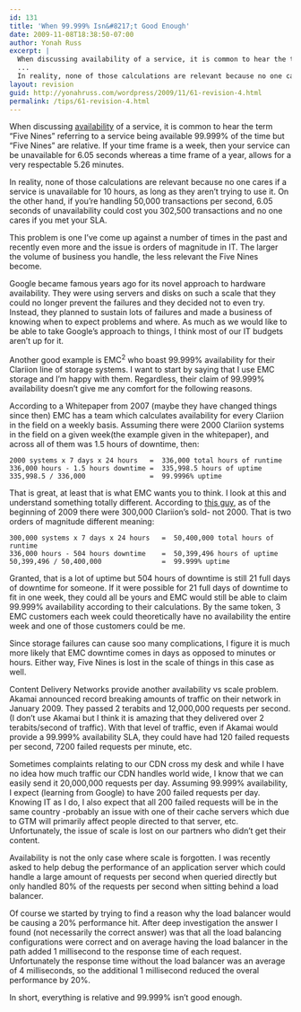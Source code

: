 ```yaml
---
id: 131
title: 'When 99.999% Isn&#8217;t Good Enough'
date: 2009-11-08T18:38:50-07:00
author: Yonah Russ
excerpt: |
  When discussing availability of a service, it is common to hear the term "Five Nines" referring to a service being available 99.999% of the time but "Five Nines" are relative.
  ...
  In reality, none of those calculations are relevant because no one cares if a service is unavailable for 10 hours, as long as they aren't trying to use it. On the other hand, if you're handling 50,000 transactions per second, 6.05 seconds of unavailability could cost you 302,500 transactions and no one cares if you met your SLA.
layout: revision
guid: http://yonahruss.com/wordpress/2009/11/61-revision-4.html
permalink: /tips/61-revision-4.html
---
```

When discussing [availability](http://www.yonahruss.com/exit.php?url=en.wikipedia.org/wiki/High_availability) of a service, it is common to hear the term &#8220;Five Nines&#8221; referring to a service being available 99.999% of the time but &#8220;Five Nines&#8221; are relative. If your time frame is a week, then your service can be unavailable for 6.05 seconds whereas a time frame of a year, allows for a very respectable 5.26 minutes.

In reality, none of those calculations are relevant because no one cares if a service is unavailable for 10 hours, as long as they aren&#8217;t trying to use it. On the other hand, if you&#8217;re handling 50,000 transactions per second, 6.05 seconds of unavailability could cost you 302,500 transactions and no one cares if you met your SLA.

This problem is one I&#8217;ve come up against a number of times in the past and recently even more and the issue is orders of magnitude in IT. The larger the volume of business you handle, the less relevant the Five Nines become.

Google became famous years ago for its novel approach to hardware availability. They were using servers and disks on such a scale that they could no longer prevent the failures and they decided not to even try. Instead, they planned to sustain lots of failures and made a business of knowing when to expect problems and where. As much as we would like to be able to take Google&#8217;s approach to things, I think most of our IT budgets aren&#8217;t up for it.

Another good example is EMC<sup>2</sup> who boast 99.999% availability for their Clariion line of storage systems. I want to start by saying that I use EMC storage and I&#8217;m happy with them. Regardless, their claim of 99.999% availability doesn&#8217;t give me any comfort for the following reasons.

According to a Whitepaper from 2007 (maybe they have changed things since then) EMC has a team which calculates availability for every Clariion in the field on a weekly basis. Assuming there were 2000 Clariion systems in the field on a given week(the example given in the whitepaper), and across all of them was 1.5 hours of downtime, then:

    2000 systems x 7 days x 24 hours   =  336,000 total hours of runtime
    336,000 hours - 1.5 hours downtime =  335,998.5 hours of uptime
    335,998.5 / 336,000                =  99.9996% uptime

That is great, at least that is what EMC wants you to think. I look at this and understand something totally different. According to [this guy](http://www.yonahruss.com/exit.php?url=storagezilla.typepad.com/storagezilla/2009/01/index.html), as of the beginning of 2009 there were 300,000 Clariion&#8217;s sold- not 2000. That is two orders of magnitude different meaning:

    300,000 systems x 7 days x 24 hours   =  50,400,000 total hours of runtime
    336,000 hours - 504 hours downtime    =  50,399,496 hours of uptime
    50,399,496 / 50,400,000               =  99.999% uptime

Granted, that is a lot of uptime but 504 hours of downtime is still 21 full days of downtime for someone. If it were possible for 21 full days of downtime to fit in one week, they could all be yours and EMC would still be able to claim 99.999% availability according to their calculations. By the same token, 3 EMC customers each week could theoretically have no availability the entire week and one of those customers could be me.

Since storage failures can cause soo many complications, I figure it is much more likely that EMC downtime comes in days as opposed to minutes or hours. Either way, Five Nines is lost in the scale of things in this case as well.

Content Delivery Networks provide another availability vs scale problem. Akamai announced record breaking amounts of traffic on their network in January 2009. They passed 2 terabits and 12,000,000 requests per second. (I don&#8217;t use Akamai but I think it is amazing that they delivered over 2 terabits/second of traffic). With that level of traffic, even if Akamai would provide a 99.999% availability SLA, they could have had 120 failed requests per second, 7200 failed requests per minute, etc.

Sometimes complaints relating to our CDN cross my desk and while I have no idea how much traffic our CDN handles world wide, I know that we can easily send it 20,000,000 requests per day. Assuming 99.999% availability, I expect (learning from Google) to have 200 failed requests per day. Knowing IT as I do, I also expect that all 200 failed requests will be in the same country -probably an issue with one of their cache servers which due to GTM will primarily affect people directed to that server, etc. Unfortunately, the issue of scale is lost on our partners who didn&#8217;t get their content.

Availability is not the only case where scale is forgotten. I was recently asked to help debug the performance of an application server which could handle a large amount of requests per second when queried directly but only handled 80% of the requests per second when sitting behind a load balancer.

Of course we started by trying to find a reason why the load balancer would be causing a 20% performance hit. After deep investigation the answer I found (not necessarily the correct answer) was that all the load balancing configurations were correct and on average having the load balancer in the path added 1 millisecond to the response time of each request. Unfortunately the response time without the load balancer was an average of 4 milliseconds, so the additional 1 millisecond reduced the overal performance by 20%.

In short, everything is relative and 99.999% isn&#8217;t good enough.